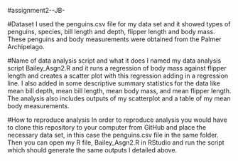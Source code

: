 #assignment2--JB-

#Dataset
I used the penguins.csv file for my data set and it showed types of penguins, species, bill length and depth, flipper length and body mass. These penguins and body measurements were obtained from the Palmer Archipelago. 

#Name of data analysis script and what it does
I named my data analysis script Bailey_Asgn2.R and it runs a regression of body mass against flipper length and creates a scatter plot with this regression adding in a regression line. I also added in some descriptive summary statistics for the data like mean bill depth, mean bill length, mean body mass, and mean flipper length. The analysis also includes outputs of my scatterplot and a table of my mean body measurements. 

#How to reproduce analysis
In order to reproduce analysis you would have to clone this repository to your computer from GitHub and place the necessary data set, in this case the penguins.csv file in the same folder. Then you can open my R file, Bailey_Asgn2.R in RStudio and run the script which should generate the same outputs I detailed above. 